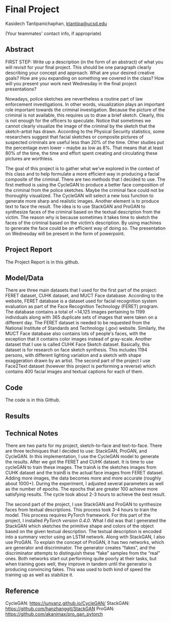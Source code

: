 # Final Project

Kasidech Tantipanichaphan, ktantipa@ucsd.edu

(Your teammates' contact info, if appropriate)

## Abstract

FIRST STEP: Write up a description (in the form of an abstract) of what you will revisit for your final project. This should be one paragraph clearly describing your concept and approach. What are your desired creative goals? How are you expanding on something we covered in the class? How will you present your work next Wednesday in the final project presentations? 

Nowadays, police sketches are nevertheless a routine part of law enforcement investigations. In other words, visualization plays an important role important towards the criminal investigation. Because the picture of the criminal is not available, this requires us to draw a brief sketch. Clearly, this is not enough for the officers to speculate. Notice that sometimes we cannot clearly visualize the image of the criminal by the sketch that the sketch-artist has drawn. According to the Physical Security statistics, some researchers suggest that facial sketches or composite pictures of suspected criminals are useful less than 20% of the time. Other studies put the percentage even lower – maybe as low as 8%. That means that at least 80% of the time, the time and effort spent creating and circulating these pictures are worthless.

The goal of this project is to gather what we’ve explored in the context of this class and to help formulate a more efficient way in producing a facial composite of the criminal. There are two methods that I decided to use. The first method is using the CycleGAN to produce a better face composition of the criminal from the police sketches. Maybe the criminal face could not be thoroughly visualized. The CycleGAN will select a new loss function to generate more sharp and realistic images. Another element is to produce text to face the result. The idea is to use StackGAN and ProGAN to synthesize faces of the criminal based on the textual description from the victim. The reason why is because sometimes it takes time to sketch the faces of the criminal based on the victim’s description. By using machines to generate the face could be an efficient way of doing so. The presentation on Wednesday will be present in the form of powerpoint.

## Project Report

The Project Report is in this github.

## Model/Data

There are three main datasets that I used for the first part of the project: FERET dataset, CUHK dataset, and MUCT Face database. According to the website, FERET database is a dataset used for facial recognition system evaluation as part of the Face Recognition Technology (FERET) program. The database contains a total of ~14,125 images pertaining to 1199 individuals along with 365 duplicate sets of images that were taken on a different day. The FERET dataset is needed to be requested from the National Institute of Standards and Technology (.gov) website. Similarly, the MUCT Face database also contains lots of people's faces, with the exception that it contains color images instead of gray-scale. Another dataset that I use is called CUHK Face Sketch dataset. Basically, this dataset is for research on face sketch synthesis. This includes 1194 persons, with different lighting variation and a sketch with shape exaggeration drawn by an artist. The second part of the project I use Face2Text dataset (however this project is performing a reverse) which contains 400 facial images and textual captions for each of them. 

## Code

The code is in this Github.

## Results



## Technical Notes

There are two parts for my project, sketch-to-face and text-to-face. There are three techniques that I decided to use: StackGAN, ProGAN, and CycleGAN. In this implementation, I use the CycleGAN model to generate the results. After we got the FERET and CUHK dataset. It is time to use cycleGAN to train these images. The trainA is the sketches images from CUHK dataset and the trainB is the actual face images from FERET dataset. Adding more images, the data becomes more and more accurate (roughly about 1000+). During the experiment, I adjusted several parameters as well as the number of epochs. The epochs that are greater 100 achieve more satisfying results. The cycle took about 2-3 hours to achieve the best result.

The second part of the project, I use StackGAN and ProGAN to synthesize faces from textual descriptions. This process took 3-4 hours to train the model. This process requires PyTorch framework. For this part of the project, I installed *PyTorch version 0.4.0*. What I did was that I generated the StackGAN which sketches the primitive shape and colors of the object based on the given textual description. The textual description is encoded into a summary vector using an LSTM network. Along with StackGAN, I also use ProGAN. To explain the concept of ProGAN, it has two networks, which are generator and discriminator. The generator creates “fakes”, and the discriminator attempts to distinguish these “fake” samples from the “real” ones. Both networks start out performing quite poorly at their tasks, but when training goes well, they improve in tandem until the generator is producing convincing fakes. This was used to both kind of speed the training up as well as stabilize it. 


## Reference


CycleGAN: https://junyanz.github.io/CycleGAN/
StackGAN: https://github.com/hanzhanggit/StackGAN
ProGAN: https://github.com/akanimax/pro_gan_pytorch
